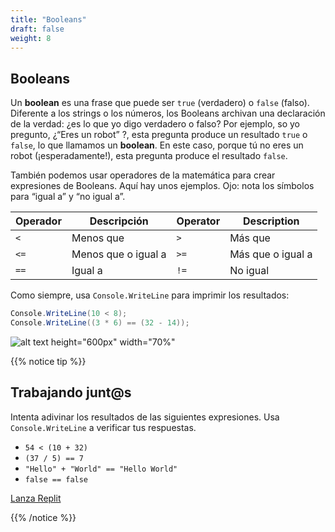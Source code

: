 ```yaml
---
title: "Booleans"
draft: false
weight: 8
---
```


## Booleans

Un **boolean** es una frase que puede ser `true` (verdadero) o `false` (falso). Diferente a los strings o los números, los Booleans archivan una declaración de la verdad: ¿es lo que yo digo verdadero o falso? Por ejemplo, so yo pregunto, ¿“Eres un robot” ?, esta pregunta produce un resultado `true` o `false`, lo que llamamos un **boolean**. En este caso, porque tú no eres un robot (¡esperadamente!), esta pregunta produce el resultado `false`. 

También podemos usar operadores de la matemática para crear expresiones de Booleans. Aquí hay unos ejemplos. 
Ojo: nota los símbolos para “igual a” y “no igual a”.

| Operador | Descripción           | Operator | Description              |
| -------- | --------------------- | -------- | ------------------------ |
| `<`      | Menos que             | `>`      | Más que                  |
| `<=`     | Menos que o igual a   | `>=`     | Más que o igual a        |
| `==`     | Igual a               | `!=`     | No igual                 |

Como siempre, usa `Console.WriteLine` para imprimir los resultados:

```csharp
Console.WriteLine(10 < 8);
Console.WriteLine((3 * 6) == (32 - 14));
```

![alt text height="600px" width="70%"](../media/booleans-intro.png "Printing booleans")

{{% notice tip %}}

## Trabajando junt@s

Intenta adivinar los resultados de las siguientes expresiones. Usa `Console.WriteLine` a verificar tus respuestas.

- `54 < (10 + 32)`
- `(37 / 5) == 7`
- `"Hello" + "World" == "Hello World"`
- `false == false`

<a class="my-2 mx-4 btn btn-info" href="https://replit.com/@nuevofoundation/NF-CSharp-blank" target="_blank">Lanza Replit</a>

{{% /notice %}}
